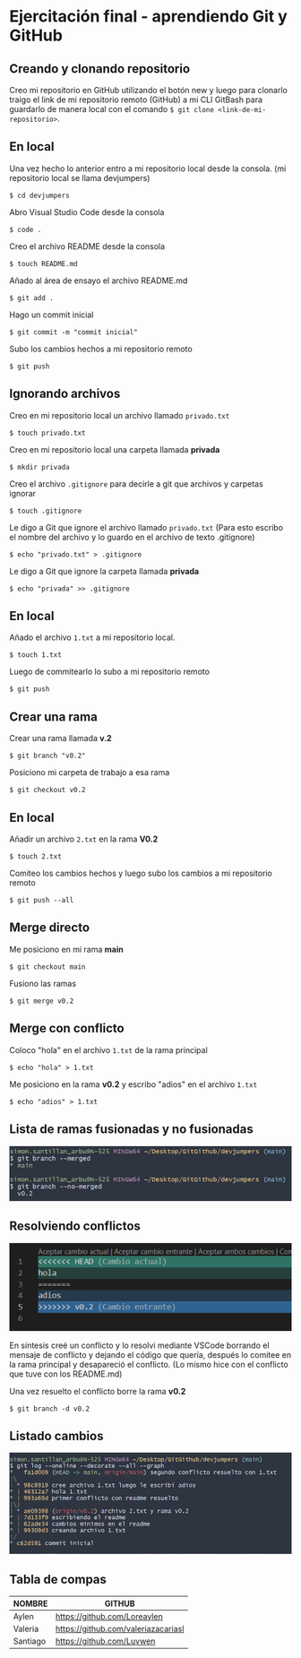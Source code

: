 # Ejercitación final - aprendiendo Git y GitHub

## Creando y clonando repositorio
Creo mi repositorio en GitHub utilizando el botón new y luego para clonarlo traigo el link de mi repositorio remoto (GitHub) a mi CLI GitBash para guardarlo de manera local con el comando `$ git clone <link-de-mi-repositorio>`.

## En local
Una vez hecho lo anterior entro a mi repositorio local desde la consola. (mi repositorio local se llama devjumpers)
``` 
$ cd devjumpers
```
Abro Visual Studio Code desde la consola
``` 
$ code .
```
Creo el archivo README desde la consola
``` 
$ touch README.md
```
Añado al área de ensayo el archivo README.md
``` 
$ git add .
```
Hago un commit inicial
``` 
$ git commit -m "commit inicial"
```
Subo los cambios hechos a mi repositorio remoto
``` 
$ git push
```
## Ignorando archivos

Creo en mi repositorio local un archivo llamado `privado.txt`
``` 
$ touch privado.txt
```
Creo en mi repositorio local una carpeta llamada **privada**
``` 
$ mkdir privada
```
Creo el archivo `.gitignore` para decirle a git que archivos y carpetas ignorar
``` 
$ touch .gitignore
```
Le digo a Git que ignore el archivo llamado `privado.txt` (Para esto escribo el nombre del archivo y lo guardo en el archivo de texto .gitignore)
``` 
$ echo "privado.txt" > .gitignore
```
Le digo a Git que ignore la carpeta llamada **privada**
``` 
$ echo "privada" >> .gitignore
```

## En local

Añado el archivo `1.txt` a mi repositorio local.
``` 
$ touch 1.txt
```
Luego de commitearlo lo subo a mi repositorio remoto
```
$ git push
```

## Crear una rama

Crear una rama llamada **v.2**
``` 
$ git branch "v0.2"
```
Posiciono mi carpeta de trabajo a esa rama
``` 
$ git checkout v0.2
```
## En local

Añadir un archivo `2.txt` en la rama **V0.2**
```
$ touch 2.txt
```
Comiteo los cambios hechos y luego subo los cambios a mi repositorio remoto
```
$ git push --all
```

## Merge directo

Me posiciono en mi rama **main**
``` 
$ git checkout main
```
Fusiono las ramas
``` 
$ git merge v0.2
```
## Merge con conflicto

Coloco "hola" en el archivo `1.txt` de la rama principal
```
$ echo "hola" > 1.txt
```
Me posiciono en la rama **v0.2** y escribo "adios" en el archivo `1.txt`
```
$ echo "adios" > 1.txt
```

## Lista de ramas fusionadas y no fusionadas

![Fusionadas y no fusionadas](img/no-fusionadas.png)

## Resolviendo conflictos

![conflicto ramas](img/resolviendo-conflicto.png)

En síntesis creé un conflicto y lo resolvi mediante VSCode borrando el mensaje de conflicto y dejando el código que quería, después lo comitee en la rama principal y desapareció el conflicto. (Lo mismo hice con el conflicto que tuve con los README.md)

Una vez resuelto el conflicto borre la rama **v0.2**
```
$ git branch -d v0.2
```

## Listado cambios

![listado cambios](img/listado-cambios.png)

## Tabla de compas

| NOMBRE | GITHUB |
|--------|--------|
|Aylen|https://github.com/Loreaylen|
|Valeria|https://github.com/valeriazacariasl|
|Santiago|https://github.com/Luvwen|